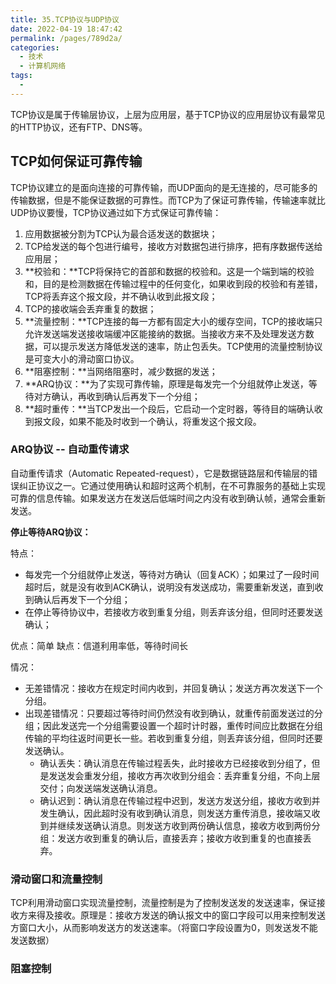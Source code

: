 ```yaml
---
title: 35.TCP协议与UDP协议
date: 2022-04-19 18:47:42
permalink: /pages/789d2a/
categories:
  - 技术
  - 计算机网络
tags:
  - 
---
```


TCP协议是属于传输层协议，上层为应用层，基于TCP协议的应用层协议有最常见的HTTP协议，还有FTP、DNS等。

## TCP如何保证可靠传输

TCP协议建立的是面向连接的可靠传输，而UDP面向的是无连接的，尽可能多的传输数据，但是不能保证数据的可靠性。而TCP为了保证可靠传输，传输速率就比UDP协议要慢，TCP协议通过如下方式保证可靠传输：

1. 应用数据被分割为TCP认为最合适发送的数据块；
2. TCP给发送的每个包进行编号，接收方对数据包进行排序，把有序数据传送给应用层；
3. **校验和：**TCP将保持它的首部和数据的校验和。这是一个端到端的校验和，目的是检测数据在传输过程中的任何变化，如果收到段的校验和有差错，TCP将丢弃这个报文段，并不确认收到此报文段；
4. TCP的接收端会丢弃重复的数据；
5. **流量控制：**TCP连接的每一方都有固定大小的缓存空间，TCP的接收端只允许发送端发送接收端缓冲区能接纳的数据。当接收方来不及处理发送方数据，可以提示发送方降低发送的速率，防止包丢失。TCP使用的流量控制协议是可变大小的滑动窗口协议。
6. **阻塞控制：**当网络阻塞时，减少数据的发送；
7. **ARQ协议：**为了实现可靠传输，原理是每发完一个分组就停止发送，等待对方确认，再收到确认后再发下一个分组；
8. **超时重传：**当TCP发出一个段后，它启动一个定时器，等待目的端确认收到报文段，如果不能及时收到一个确认，将重发这个报文段。

### ARQ协议 -- 自动重传请求

自动重传请求（Automatic Repeated-request），它是数据链路层和传输层的错误纠正协议之一。它通过使用确认和超时这两个机制，在不可靠服务的基础上实现可靠的信息传输。如果发送方在发送后低端时间之内没有收到确认帧，通常会重新发送。

**停止等待ARQ协议：**

特点：
- 每发完一个分组就停止发送，等待对方确认（回复ACK）；如果过了一段时间超时后，就是没有收到ACK确认，说明没有发送成功，需要重新发送，直到收到确认后再发下一个分组；
- 在停止等待协议中，若接收方收到重复分组，则丢弃该分组，但同时还要发送确认；

优点：简单
缺点：信道利用率低，等待时间长

情况：
- 无差错情况：接收方在规定时间内收到，并回复确认；发送方再次发送下一个分组。
- 出现差错情况：只要超过等待时间仍然没有收到确认，就重传前面发送过的分组；因此发送完一个分组需要设置一个超时计时器，重传时间应比数据在分组传输的平均往返时间更长一些。若收到重复分组，则丢弃该分组，但同时还要发送确认。
  - 确认丢失：确认消息在传输过程丢失，此时接收方已经接收到分组了，但是发送发会重发分组，接收方再次收到分组会：丢弃重复分组，不向上层交付；向发送端发送确认消息。
  - 确认迟到：确认消息在传输过程中迟到，发送方发送分组，接收方收到并发生确认，因此超时没有收到确认消息，则发送方重传消息，接收端又收到并继续发送确认消息。则发送方收到两份确认信息，接收方收到两份分组：发送方收到重复的确认后，直接丢弃；接收方收到重复的也直接丢弃。


### 滑动窗口和流量控制

TCP利用滑动窗口实现流量控制，流量控制是为了控制发送发的发送速率，保证接收方来得及接收。原理是：接收方发送的确认报文中的窗口字段可以用来控制发送方窗口大小，从而影响发送方的发送速率。（将窗口字段设置为0，则发送发不能发送数据）

### 阻塞控制

